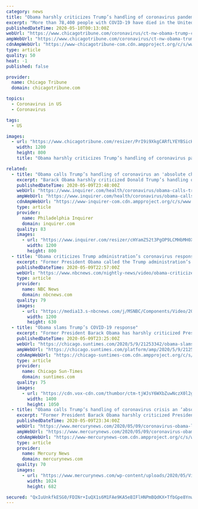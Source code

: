 ```yaml
---
category: news
title: "Obama harshly criticizes Trump’s handling of coronavirus pandemic as ‘absolute chaotic disaster’ in call with supporters"
excerpt: "More than 78,400 people with COVID-19 have died in the United States and more than 1.3 million people have tested positive, according to the latest estimates."
publishedDateTime: 2020-05-10T00:13:00Z
webUrl: "https://www.chicagotribune.com/coronavirus/ct-nw-obama-trump-coronavirus-pandemic-20200510-ahf3rkfoujc27a4jwjioqe5see-story.html"
ampWebUrl: "https://www.chicagotribune.com/coronavirus/ct-nw-obama-trump-coronavirus-pandemic-20200510-ahf3rkfoujc27a4jwjioqe5see-story.html?outputType=amp"
cdnAmpWebUrl: "https://www-chicagotribune-com.cdn.ampproject.org/c/s/www.chicagotribune.com/coronavirus/ct-nw-obama-trump-coronavirus-pandemic-20200510-ahf3rkfoujc27a4jwjioqe5see-story.html?outputType=amp"
type: article
quality: 50
heat: -1
published: false

provider:
  name: Chicago Tribune
  domain: chicagotribune.com

topics:
  - Coronavirus in US
  - Coronavirus

tags:
  - US

images:
  - url: "https://www.chicagotribune.com/resizer/PrI9i9XkgCARfLYEYBSicHHrThc=/1200x0/top/arc-anglerfish-arc2-prod-tronc.s3.amazonaws.com/public/I4U5LGT3VWFIQXYW26TXTCJH5E.aspx"
    width: 1200
    height: 800
    title: "Obama harshly criticizes Trump’s handling of coronavirus pandemic as ‘absolute chaotic disaster’ in call with supporters"

related:
  - title: "Obama calls Trump’s handling of coronavirus an 'absolute chaotic disaster’"
    excerpt: "Barack Obama harshly criticized Donald Trump’s handling of the coronavirus pandemic in a call with former members of his administration."
    publishedDateTime: 2020-05-09T23:48:00Z
    webUrl: "https://www.inquirer.com/health/coronavirus/obama-calls-trumps-handling-coronavirus-pandemic-an-absolute-chaotic-disaster-20200509.html"
    ampWebUrl: "https://www.inquirer.com/health/coronavirus/obama-calls-trumps-handling-coronavirus-pandemic-an-absolute-chaotic-disaster-20200509.html?outputType=amp"
    cdnAmpWebUrl: "https://www-inquirer-com.cdn.ampproject.org/c/s/www.inquirer.com/health/coronavirus/obama-calls-trumps-handling-coronavirus-pandemic-an-absolute-chaotic-disaster-20200509.html?outputType=amp"
    type: article
    provider:
      name: Philadelphia Inquirer
      domain: inquirer.com
    quality: 83
    images:
      - url: "https://www.inquirer.com/resizer/cHYamZ52t3PgOP9LCMHbMH0Xl24=/1200x0/center/middle/www.inquirer.com/resizer/2Xpmp28K-ErhODvb4Ac2oASu5vg=/1200x0/center/middle/arc-anglerfish-arc2-prod-pmn.s3.amazonaws.com/public/XO7FULJ2VJDFZE37LXNAVMYRNU.jpg"
        width: 1200
        height: 800
  - title: "Obama criticizes Trump administration’s coronavirus response as ‘chaotic disaster’"
    excerpt: "Former President Obama called the Trump administration’s response to the coronavirus pandemic “an absolute chaotic disaster” during a Friday night phone conference with thousands of Obama alumni."
    publishedDateTime: 2020-05-09T22:57:00Z
    webUrl: "https://www.nbcnews.com/nightly-news/video/obama-criticizes-trump-administration-s-coronavirus-response-as-chaotic-disaster-83257413536"
    type: article
    provider:
      name: NBC News
      domain: nbcnews.com
    quality: 79
    images:
      - url: "https://media13.s-nbcnews.com/j/MSNBC/Components/Video/202005/nn_kod_white_house_cases_200509_1589065897136.nbcnews-fp-1200-630.jpg"
        width: 1200
        height: 630
  - title: "Obama slams Trump’s COVID-19 response"
    excerpt: "Former President Barack Obama has harshly criticized President Donald Trump’s handling of the pandemic as an \"absolute chaotic disaster.\""
    publishedDateTime: 2020-05-09T23:25:00Z
    webUrl: "https://chicago.suntimes.com/2020/5/9/21253342/obama-slams-donald-trumps-coronavirus"
    ampWebUrl: "https://chicago.suntimes.com/platform/amp/2020/5/9/21253342/obama-slams-donald-trumps-coronavirus"
    cdnAmpWebUrl: "https://chicago-suntimes-com.cdn.ampproject.org/c/s/chicago.suntimes.com/platform/amp/2020/5/9/21253342/obama-slams-donald-trumps-coronavirus"
    type: article
    provider:
      name: Chicago Sun-Times
      domain: suntimes.com
    quality: 75
    images:
      - url: "https://cdn.vox-cdn.com/thumbor/ctm-tjWJsY6WXbZuwNczX0l2g3Q=/0x0:4042x2290/1400x1050/filters:focal(1750x824:2396x1470):no_upscale()/cdn.vox-cdn.com/uploads/chorus_image/image/66775725/AFP_1R923I_copy.0.jpg"
        width: 1400
        height: 1050
  - title: "Obama calls Trump’s handling of coronavirus crisis an ‘absolute chaotic disaster’"
    excerpt: "Former President Barack Obama harshly criticized President Donald Trump’s handling of the coronavirus pandemic as an ‘absolute chaotic disaster’ during a conversation with"
    publishedDateTime: 2020-05-09T23:34:00Z
    webUrl: "https://www.mercurynews.com/2020/05/09/coronavirus-obama-lashes-out-at-trump-in-call-with-supporters/"
    ampWebUrl: "https://www.mercurynews.com/2020/05/09/coronavirus-obama-lashes-out-at-trump-in-call-with-supporters/amp/"
    cdnAmpWebUrl: "https://www-mercurynews-com.cdn.ampproject.org/c/s/www.mercurynews.com/2020/05/09/coronavirus-obama-lashes-out-at-trump-in-call-with-supporters/amp/"
    type: article
    provider:
      name: Mercury News
      domain: mercurynews.com
    quality: 70
    images:
      - url: "https://www.mercurynews.com/wp-content/uploads/2020/05/Virus_Outbreak-Obama_Commencement_74942-1.jpg?w=1024&h=683"
        width: 1024
        height: 682

secured: "QxIuUnkfkESG0/FDINr+IuQX1s6M1FAe9KA5eBIFlHNPmBQdKX+TfbGpe8YnwSau6vKENexqKwd5SscpN20Y4LJ/LK8gagqdKZfrxW11sHPxi/i5ODI+9qvqvCwizUvo9h9WhR0RP0aHALGV6AmuZ2yOcoTWxDZbKc/NHZalsUTtq5guIJoYFT0X4O8zUzGgXg9Ig158CnIt8UHetrvS3YkDUJh/gTRA+Wigd2YS6p+E814vg/FfkL2W0x8XLhVHqKgC0tL+ETYi8kURxZuqkQRJK82SYSChr9taXuRgeTtsX+7fQAtx94+FEkhgQ8R8;egeWrzQapL4TliKpKuMzGQ=="
---
```



